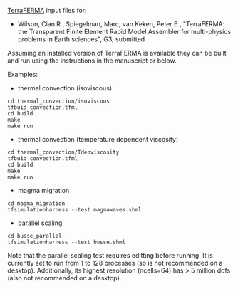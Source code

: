 [TerraFERMA](http://terraferma.github.io) input files for:

* Wilson, Cian R., Spiegelman, Marc, van Keken, Peter E., "TerraFERMA: the Transparent Finite Element Rapid Model Assembler for
multi-physics problems in Earth sciences", G3, submitted

Assuming an installed version of TerraFERMA is available they can be built and run using the instructions in the manuscript or below.

Examples:

* thermal convection (isoviscous)
```
cd thermal_convection/isoviscous
tfbuid convection.tfml
cd build
make
make run
```
* thermal convection (temperature dependent viscosity)
```
cd thermal_convection/Tdepviscosity
tfbuid convection.tfml
cd build
make
make run
```
* magma migration
```
cd magma_migration
tfsimulationharness --test magmawaves.shml
```
* parallel scaling

```
cd busse_parallel
tfsimulationharness --test busse.shml
```
Note that the parallel scaling test requires editting before running.  It is currently set to run from 1 to 128 processes (so is not
recommended on a desktop).  Additionally, its highest resolution (ncells=64) has > 5 million dofs (also not recommended on a desktop).


